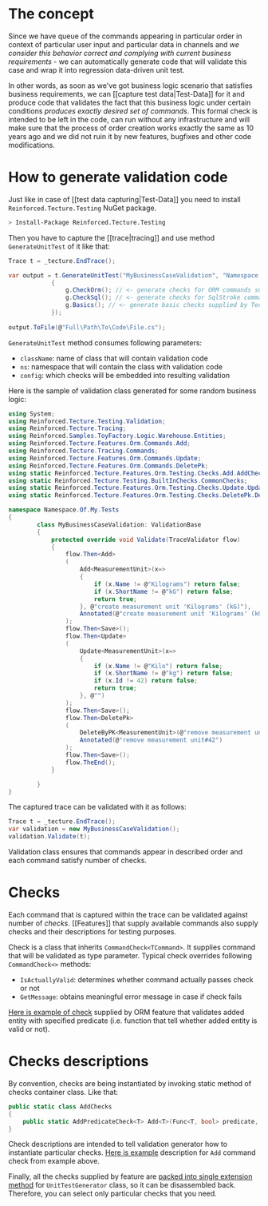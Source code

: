 # The concept

Since we have queue of the commands appearing in particular order in context of particular user input and particular data in channels and *we consider this behavior correct and complying with current business requirements* - we can automatically generate code that will validate this case and wrap it into regression data-driven unit test.

In other words, as soon as we've got business logic scenario that satisfies business requirements, we can [[capture test data|Test-Data]] for it and produce code that validates the fact that this business logic under certain conditions *produces exactly desired set of commands*. This formal check is intended to be left in the code, can run without any infrastructure and will make sure that the process of order creation works exactly the same as 10 years ago and we did not ruin it by new features, bugfixes and other code modifications.

# How to generate validation code

Just like in case of [[test data capturing|Test-Data]] you need to install `Reinforced.Tecture.Testing` NuGet package.

```bash
> Install-Package Reinforced.Tecture.Testing
```

Then you have to capture the [[trace|tracing]] and use method `GenerateUnitTest` of it like that:
```csharp
Trace t = _tecture.EndTrace();

var output = t.GenerateUnitTest("MyBusinessCaseValidation", "Namespace.Of.My.Tests", g =>
            {
                g.CheckOrm(); // <- generate checks for ORM commands supplied by ORM feature
                g.CheckSql(); // <- generate checks for SqlStroke commands supplied by SqlStroke feature
                g.Basics(); // <- generate basic checks supplied by Tecture core
            });
			
output.ToFile(@"Full\Path\To\Code\File.cs");
```

`GenerateUnitTest` method consumes following parameters:
- `className`: name of class that will contain validation code
- `ns`: namespace that will contain the class with validation code
- `config`: which checks will be embedded into resulting validation

Here is the sample of validation class generated for some random business logic:

```csharp
using System;
using Reinforced.Tecture.Testing.Validation;
using Reinforced.Tecture.Tracing;
using Reinforced.Samples.ToyFactory.Logic.Warehouse.Entities;
using Reinforced.Tecture.Features.Orm.Commands.Add;
using Reinforced.Tecture.Tracing.Commands;
using Reinforced.Tecture.Features.Orm.Commands.Update;
using Reinforced.Tecture.Features.Orm.Commands.DeletePk;
using static Reinforced.Tecture.Features.Orm.Testing.Checks.Add.AddChecks;
using static Reinforced.Tecture.Testing.BuiltInChecks.CommonChecks;
using static Reinforced.Tecture.Features.Orm.Testing.Checks.Update.UpdateChecks;
using static Reinforced.Tecture.Features.Orm.Testing.Checks.DeletePk.DeletePKChecks;

namespace Namespace.Of.My.Tests
{
		class MyBusinessCaseValidation: ValidationBase
		{
			protected override void Validate(TraceValidator flow)
			{ 
				flow.Then<Add>
				(
					Add<MeasurementUnit>(x=>
					{ 
						if (x.Name != @"Kilograms") return false;
						if (x.ShortName != @"kG") return false;
						return true;
					}, @"create measurement unit 'Kilograms' (kG)"), 
					Annotated(@"create measurement unit 'Kilograms' (kG)")
				);
				flow.Then<Save>();
				flow.Then<Update>
				(
					Update<MeasurementUnit>(x=>
					{ 
						if (x.Name != @"Kilo") return false;
						if (x.ShortName != @"kg") return false;
						if (x.Id != 42) return false;
						return true;
					}, @"")
				);
				flow.Then<Save>();
				flow.Then<DeletePk>
				(
					DeleteByPK<MeasurementUnit>(@"remove measurement unit#42", 42), 
					Annotated(@"remove measurement unit#42")
				);
				flow.Then<Save>();
				flow.TheEnd();
			}

		}
}

```
The captured trace can be validated with it as follows:
```csharp
Trace t = _tecture.EndTrace();
var validation = new MyBusinessCaseValidation();
validation.Validate(t);
```
Validation class ensures that commands appear in described order and each command satisfy number of checks.

# Checks

Each command that is captured within the trace can be validated against number of *checks*. [[Features]] that supply available commands also supply checks and their descriptions for testing purposes. 

Check is a class that inherits `CommandCheck<TCommand>`. It supplies command that will be validated as type parameter. Typical check overrides following `CommandCheck<>` methods:
- `IsActuallyValid`: determines whether command actually passes check or not
- `GetMessage`: obtains meaningful error message in case if check fails

[Here is example of check](https://github.com/reinforced/Reinforced.Tecture/blob/master/Features/Reinforced.Tecture.Features.Orm/Testing/Checks/Add/AddPredicateCheck.cs) supplied by ORM feature that validates added entity with specified predicate (i.e. function that tell whether added entity is valid or not).

# Checks descriptions

By convention, checks are being instantiated by invoking static method of checks container class. Like that:
```csharp
public static class AddChecks
{
	public static AddPredicateCheck<T> Add<T>(Func<T, bool> predicate, string explanation) => new AddPredicateCheck<T>(predicate, explanation);
}
```
Check descriptions are intended to tell validation generator how to instantiate particular checks. [Here is example](https://github.com/reinforced/Reinforced.Tecture/blob/master/Features/Reinforced.Tecture.Features.Orm/Testing/Checks/Add/Descriptions.cs) description for `Add` command check from example above.

Finally, all the checks supplied by feature are [packed into single extension method](https://github.com/reinforced/Reinforced.Tecture/blob/master/Features/Reinforced.Tecture.Features.Orm/Testing/Checks/Extensions.cs) for `UnitTestGenerator` class, so it can be disassembled back. Therefore, you can select only particular checks that you need.

